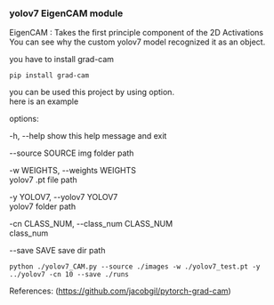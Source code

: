 ### yolov7 EigenCAM module

EigenCAM : Takes the first principle component of the 2D Activations  
You can see why the custom yolov7 model recognized it as an object.  

you have to install grad-cam  
``` shell
pip install grad-cam
```

you can be used this project by using option.  
here is an example  

options:  

  -h, --help            show this help message and exit  
  
  --source SOURCE       img folder path  
  
  -w WEIGHTS, --weights WEIGHTS  
                        yolov7 .pt file path  
  
  -y YOLOV7, --yolov7 YOLOV7  
                        yolov7 folder path  
  
  -cn CLASS_NUM, --class_num CLASS_NUM  
                        class_num  
  
  --save SAVE           save dir path  
  

``` shell
python ./yolov7_CAM.py --source ./images -w ./yolov7_test.pt -y ../yolov7 -cn 10 --save ./runs
```

References: (https://github.com/jacobgil/pytorch-grad-cam)